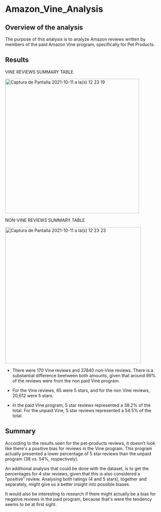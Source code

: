 # Amazon_Vine_Analysis

## Overview of the analysis 
The purpose of this analysis is to analyze Amazon reviews written by members of the paid Amazon Vine program, specifically for Pet Products.

## Results 
VINE REVIEWS SUMMARY TABLE

<img width="435" alt="Captura de Pantalla 2021-10-11 a la(s) 12 23 19" src="https://user-images.githubusercontent.com/85467925/136830559-a029fdb3-e274-47ed-975a-9281e3b83444.png">


NON-VINE REVIEWS SUMMARY TABLE 

<img width="441" alt="Captura de Pantalla 2021-10-11 a la(s) 12 23 23" src="https://user-images.githubusercontent.com/85467925/136830486-f131b028-7ea5-4f25-874c-5f47f04c612f.png">

* There were  170 Vine reviews and 37840 non-Vine reviews. There is a substantial difference beetween both amounts, given that around 99% of the reviews were from     the non paid Vine program. 

* For the Vine reviews, 65 were 5 stars, and for the non Vine reviews, 20,612 were 5 stars. 

* In the paid Vine program, 5 star reviews represented a 38.2% of the total. 
  For the unpaid Vine, 5 star reviews represented a 54.5% of the total. 

## Summary
According to the results seen for the pet-products reviews, it doesn't look like there's a positive bias for reviews in the Vine program. This program actually presented a lower percentage of 5 star reviews than the unpaid program (38 vs. 54%, respectively).

An additional analysis that could be done with the dataset, is to get the percentages for 4 star reviews, given that this is also considered a "positive" review. Analysing both ratings (4 and 5 stars), together and separately, might give us a better insight into possible biases. 

It would also be interesting to research if there might actually be a bias for negative reviews in the paid program, because that's were the tendency seems to be at first sight. 


